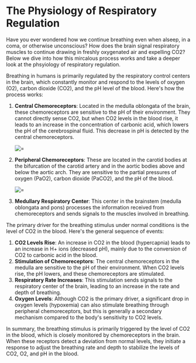 # The Physiology of Respiratory Regulation

Have you ever wondered how we continue breathing even when alseep, in a coma, or otherwise unconscious? How does the brain signal respiratory muscles to continue drawing in freshly oxygenated air and expelling CO2? Below we dive into how this mircalous process works and take a deeper look at the phsyiology of respiratory regulation. 

Breathing in humans is primarily regulated by the respiratory control centers in the brain, which constantly monitor and respond to the levels of oxygen (O2), carbon dioxide (CO2), and the pH level of the blood. Here's how the process works:

1. **Central Chemoreceptors**: Located in the medulla oblongata of the brain, these chemoreceptors are sensitive to the pH of their environment. They cannot directly sense CO2, but when CO2 levels in the blood rise, it leads to an increase in the concentration of carbonic acid, which lowers the pH of the cerebrospinal fluid. This decrease in pH is detected by the central chemoreceptors.

   ![=](/education-content/brain-stem-anatomy.png)

2. **Peripheral Chemoreceptors**: These are located in the carotid bodies at the bifurcation of the carotid artery and in the aortic bodies above and below the aortic arch. They are sensitive to the partial pressures of oxygen (PaO2), carbon dioxide (PaCO2), and the pH of the blood.

   ![=](/education-content/carotid-body.png)

3. **Medullary Respiratory Center**: This center in the brainstem (medulla oblongata and pons) processes the information received from chemoreceptors and sends signals to the muscles involved in breathing.

The primary driver for the breathing stimulus under normal conditions is the level of CO2 in the blood. Here's the general sequence of events:

1. **CO2 Levels Rise**: An increase in CO2 in the blood (hypercapnia) leads to an increase in H+ ions (decreased pH), mainly due to the conversion of CO2 to carbonic acid in the blood.
2. **Stimulation of Chemoreceptors**: The central chemoreceptors in the medulla are sensitive to the pH of their environment. When CO2 levels rise, the pH lowers, and these chemoreceptors are stimulated.
3. **Respiratory Rate Increases**: This stimulation sends signals to the respiratory center of the brain, leading to an increase in the rate and depth of breathing. 
4. **Oxygen Levels**: Although CO2 is the primary driver, a significant drop in oxygen levels (hypoxemia) can also stimulate breathing through peripheral chemoreceptors, but this is generally a secondary mechanism compared to the body's sensitivity to CO2 levels.

In summary, the breathing stimulus is primarily triggered by the level of CO2 in the blood, which is closely monitored by chemoreceptors in the brain. When these receptors detect a deviation from normal levels, they initiate a response to adjust the breathing rate and depth to stabilize the levels of CO2, O2, and pH in the blood.

